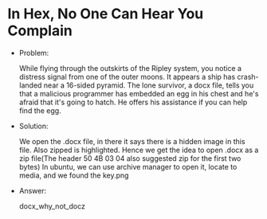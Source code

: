 # In Hex, No One Can Hear You Complain

* Problem:

  While flying through the outskirts of the Ripley system, you notice a distress signal from one of the outer moons. It appears a ship has crash-landed near a 16-sided pyramid. The lone survivor, a docx file, tells you that a malicious programmer has embedded an egg in his chest and he's afraid that it's going to hatch. He offers his assistance if you can help find the egg.

* Solution:

  We open the .docx file, in there it says there is a hidden image in this file. Also zipped is highlighted. Hence we get the idea to open .docx as a zip file(The header 50 4B 03 04 also suggested zip for the first two bytes) In ubuntu, we can use archive manager to open it, locate to media, and we found the key.png
 
* Answer:

  docx_why_not_docz
